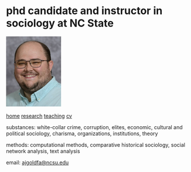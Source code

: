 # phd candidate and instructor in sociology at NC State

<img src="images/color.jpg"/>

[home](adamjgoldfarb.github.io) [research](/research.html) [teaching](/teaching.html) [cv](goldfarbCV.docx(1).pdf)

substances: white-collar crime, corruption, elites, economic, cultural and political sociology, charisma, organizations, institutions, theory 

methods: computational methods, comparative historical sociology, social network analysis, text analysis

email: ajgoldfa@ncsu.edu

